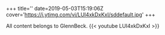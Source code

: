 +++
title=''
date=2019-05-03T15:19:06Z
cover='https://i.ytimg.com/vi/LUI4xkDxKxI/sddefault.jpg'
+++

All content belongs to GlennBeck.
{{< youtube LUI4xkDxKxI >}}

